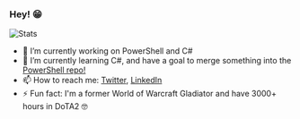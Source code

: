 ### Hey! 😁

![Stats](https://github-readme-stats.vercel.app/api?username=ehmiiz&show_icons=true&theme=radical)

- 🔭 I’m currently working on PowerShell and C#
- 🌱 I’m currently learning C#, and have a goal to merge something into the [PowerShell repo!](https://github.com/powershell/powershell)
- 📫 How to reach me: [Twitter](https://twitter.com/ehmiiz), [LinkedIn](https://www.linkedin.com/in/ehmiiz/)
- ⚡ Fun fact: I'm a former World of Warcraft Gladiator and have 3000+ hours in DoTA2 🤓
